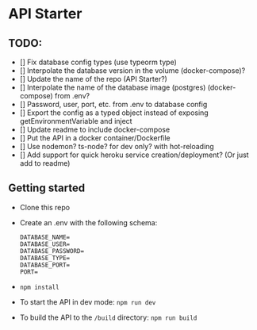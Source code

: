 # API Starter

## TODO:
  - [] Fix database config types (use typeorm type)
  - [] Interpolate the database version in the volume (docker-compose)?
  - [] Update the name of the repo (API Starter?)
  - [] Interpolate the name of the database image (postgres) (docker-compose) from .env?
  - [] Password, user, port, etc. from .env to database config
  - [] Export the config as a typed object instead of exposing getEnvironmentVariable and inject
  - [] Update readme to include docker-compose
  - [] Put the API in a docker container/Dockerfile
  - [] Use nodemon? ts-node? for dev only? with hot-reloading
  - [] Add support for quick heroku service creation/deployment? (Or just add to readme)

## Getting started

  - Clone this repo
  - Create an .env with the following schema:

    ```
    DATABASE_NAME=
    DATABASE_USER=
    DATABASE_PASSWORD=
    DATABASE_TYPE=
    DATABASE_PORT=
    PORT=
    ```

  - `npm install`
  - To start the API in dev mode: `npm run dev`
  - To build the API to the `/build` directory: `npm run build`
